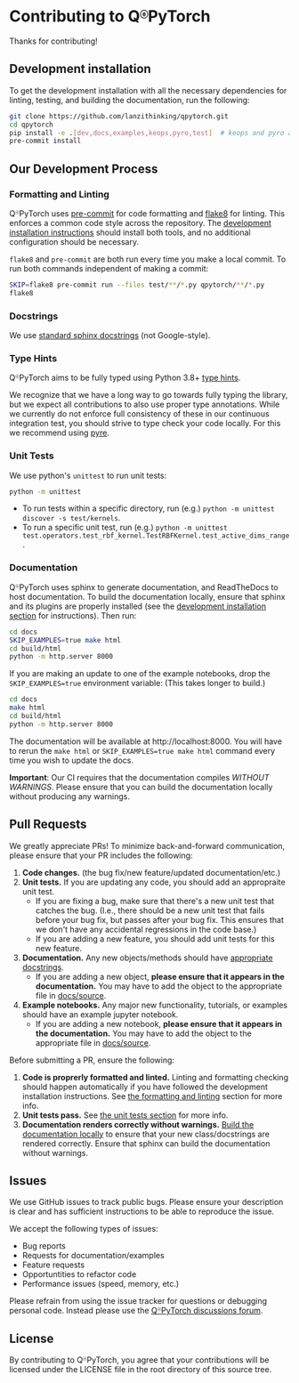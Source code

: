 # Contributing to Q<sup style="font-size: 0.5em;">&#9428;</sup>PyTorch

Thanks for contributing!

## Development installation

To get the development installation with all the necessary dependencies for
linting, testing, and building the documentation, run the following:
```bash
git clone https://github.com/lanzithinking/qpytorch.git
cd qpytorch
pip install -e .[dev,docs,examples,keops,pyro,test]  # keops and pyro are optional
pre-commit install
```


## Our Development Process

### Formatting and Linting

Q<sup style="font-size: 0.5em;">&#9428;</sup>PyTorch uses [pre-commit](https://pre-commit.com) for code formatting
and [flake8](https://flake8.pycqa.org/en/latest/) for linting.
This enforces a common code style across the repository.
The [development installation instructions](#development-installation) should install both tools, and no additional configuration should be necessary.

`flake8` and `pre-commit` are both run every time you make a local commit.
To run both commands independent of making a commit:
```bash
SKIP=flake8 pre-commit run --files test/**/*.py qpytorch/**/*.py
flake8
```

### Docstrings
We use [standard sphinx docstrings](https://sphinx-rtd-tutorial.readthedocs.io/en/latest/docstrings.html) (not Google-style).


### Type Hints

Q<sup style="font-size: 0.5em;">&#9428;</sup>PyTorch aims to be fully typed using Python 3.8+
[type hints](https://www.python.org/dev/peps/pep-0484/).

We recognize that we have a long way to go towards fully typing the library,
but we expect all contributions to also use proper type annotations.
While we currently do not enforce full consistency of these in our continuous integration
test, you should strive to type check your code locally.
For this we recommend using [pyre](https://pyre-check.org/).


### Unit Tests

We use python's `unittest` to run unit tests:
```bash
python -m unittest
```

- To run tests within a specific directory, run (e.g.) `python -m unittest discover -s test/kernels`.
- To run a specific unit test, run (e.g.) `python -m unittest test.operators.test_rbf_kernel.TestRBFKernel.test_active_dims_range`.


### Documentation

Q<sup style="font-size: 0.5em;">&#9428;</sup>PyTorch uses sphinx to generate documentation, and ReadTheDocs to host documentation.
To build the documentation locally, ensure that sphinx and its plugins are properly installed (see the [development installation section](#development-installation) for instructions).
Then run:

```bash
cd docs
SKIP_EXAMPLES=true make html
cd build/html
python -m http.server 8000
```

If you are making an update to one of the example notebooks, drop the `SKIP_EXAMPLES=true` environment variable:
(This takes longer to build.)

```bash
cd docs
make html
cd build/html
python -m http.server 8000
```

The documentation will be available at http://localhost:8000.
You will have to rerun the `make html` or `SKIP_EXAMPLES=true make html` command every time you wish to update the docs.

**Important**: Our CI requires that the documentation compiles *WITHOUT WARNINGS*.
Please ensure that you can build the documentation locally without producing any warnings.

## Pull Requests
We greatly appreciate PRs! To minimize back-and-forward communication, please ensure that your PR includes the following:

1. **Code changes.** (the bug fix/new feature/updated documentation/etc.)
1. **Unit tests.** If you are updating any code, you should add an appropraite unit test.
   - If you are fixing a bug, make sure that there's a new unit test that catches the bug.
     (I.e., there should be a new unit test that fails before your bug fix, but passes after your bug fix.
     This ensures that we don't have any accidental regressions in the code base.)
   - If you are adding a new feature, you should add unit tests for this new feature.
1. **Documentation.** Any new objects/methods should have [appropriate docstrings](#docstrings).
   - If you are adding a new object, **please ensure that it appears in the documentation.**
     You may have to add the object to the appropriate file in [docs/source](https://github.com/lanzithinking/qpytorch/tree/main/docs/source).
1. **Example notebooks.** Any major new functionality, tutorials, or examples should have an example jupyter notebook.
   - If you are adding a new notebook, **please ensure that it appears in the documentation.**
     You may have to add the object to the appropriate file in [docs/source](https://github.com/lanzithinking/qpytorch/tree/main/examples/).

Before submitting a PR, ensure the following:
1. **Code is proprerly formatted and linted.** Linting and formatting checking should happen automatically if you have followed the development installation instructions.
   See [the formatting and linting](#formatting-and-linting) section for more info.
1. **Unit tests pass.** See [the unit tests section](#unit-tests) for more info.
1. **Documentation renders correctly without warnings.** [Build the documentation locally](#documentation) to ensure that your new class/docstrings are rendered correctly. Ensure that sphinx can build the documentation without warnings.


## Issues

We use GitHub issues to track public bugs. Please ensure your description is
clear and has sufficient instructions to be able to reproduce the issue.

We accept the following types of issues:
- Bug reports
- Requests for documentation/examples
- Feature requests
- Opportuntities to refactor code
- Performance issues (speed, memory, etc.)

Please refrain from using the issue tracker for questions or debugging personal code.
Instead please use the [Q<sup style="font-size: 0.5em;">&#9428;</sup>PyTorch discussions forum](https://github.com/lanzithinking/qpytorch/discussions).

## License

By contributing to Q<sup style="font-size: 0.5em;">&#9428;</sup>PyTorch, you agree that your contributions will be licensed
under the LICENSE file in the root directory of this source tree.

